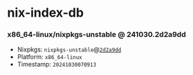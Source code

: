 # nix-index-db
### x86_64-linux/nixpkgs-unstable @ 241030.2d2a9dd
- Nixpkgs: `nixpkgs-unstable`@[`2d2a9dd`](https://github.com/NixOS/nixpkgs/commit/2d2a9ddbe3f2c00747398f3dc9b05f7f2ebb0f53)
- Platform: `x86_64-linux`
- Timestamp: `20241030070913`
